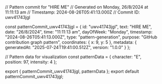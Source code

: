 // Pattern commit for "HIRE ME"
// Generated on Monday, 26/8/2024 at 11:11:13 am
// Timestamp: 2024-08-26T05:41:13.000Z
// Commit ID: uwv41743jgl

const patternCommit_uwv41743jgl = {
  id: "uwv41743jgl",
  text: "HIRE ME",
  date: "26/8/2024",
  time: "11:11:13 am",
  dayOfWeek: "Monday",
  timestamp: "2024-08-26T05:41:13.000Z",
  type: "pattern-generation",
  purpose: "GitHub contribution graph pattern",
  coordinates: {
    x: 9,
    y: 5
  },
  metadata: {
    generatedAt: "2025-07-24T19:41:00.512Z",
    version: "1.0.0"
  }
};

// Pattern data for visualization
const patternData = {
  character: "E",
  position: 97,
  intensity: 4
};

export { patternCommit_uwv41743jgl, patternData };
export default patternCommit_uwv41743jgl;
